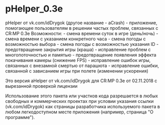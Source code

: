# pHelper_0.3e
 
pHelper от vk.com/idDrygok (другое название - aCrash) - приложение, помогающее пользователям в решении частых проблем, связанных с CR:MP 0.3e
Возможности:
	- смена времени суток в игре (день/ночь)
	- смена времени с указанием конкретного часа
	- смена погоды с возможностью выбора
	- смена погоды с возможностью указания ID
	- предотвращение закрытия игры (краша)
	- исправление проблем с многопоточностью и памятью
	- предотвращение появления эффекта покачивания камеры (снижение FPS)
	- исправление ошибок игры, связанных с внезамной смертью от парашюта 
	- исправление ошибки, связанной с зависанием игры при полете (изменении ускорения)
	
Это версия aHelper от vk.com/idDrygok для CR:MP 0.3e от 02.11.2018 с вырезанной проверкой лицензии

Использование этого пакета или участков кода разрешается в любых свободных и коммерческих проектах при условии указания ссылки (vk.com/idDrygok) как страницы разработчика используемого пакета в любом легкодоступном месте приложения (например, страница "О программе").